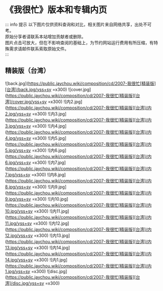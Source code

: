 # 《我很忙》版本和专辑内页

::: info 提示
以下图片仅供资料查询和对比，相关图片来自网络共享，出处不可考。<br>
原始分享者请联系本站增加贡献者或删除。<br>
图片点击可放大，但在不影响查阅的基础上，为节约网站运行费用有所压缩，有特殊需求请邮件联系索取原始文件。<br>
:::

## 精装版（台湾）
![back.jpg](https://public.jaychou.wiki/composition/cd/2007-我很忙[精装版][台湾]/back.jpg/yss+sy =x300)
![cover.jpg](https://public.jaychou.wiki/composition/cd/2007-我很忙[精装版][台湾]/cover.jpg/yss+sy =x300)
![内2.jpg](https://public.jaychou.wiki/composition/cd/2007-我很忙[精装版][台湾]/内2.jpg/yss+sy =x300)
![内3.jpg](https://public.jaychou.wiki/composition/cd/2007-我很忙[精装版][台湾]/内3.jpg/yss+sy =x300)
![内4.jpg](https://public.jaychou.wiki/composition/cd/2007-我很忙[精装版][台湾]/内4.jpg/yss+sy =x300)
![内5.jpg](https://public.jaychou.wiki/composition/cd/2007-我很忙[精装版][台湾]/内5.jpg/yss+sy =x300)
![内6.jpg](https://public.jaychou.wiki/composition/cd/2007-我很忙[精装版][台湾]/内6.jpg/yss+sy =x300)
![内7.jpg](https://public.jaychou.wiki/composition/cd/2007-我很忙[精装版][台湾]/内7.jpg/yss+sy =x300)
![内8.jpg](https://public.jaychou.wiki/composition/cd/2007-我很忙[精装版][台湾]/内8.jpg/yss+sy =x300)
![内9.jpg](https://public.jaychou.wiki/composition/cd/2007-我很忙[精装版][台湾]/内9.jpg/yss+sy =x300)
![内10.jpg](https://public.jaychou.wiki/composition/cd/2007-我很忙[精装版][台湾]/内10.jpg/yss+sy =x300)
![内11.jpg](https://public.jaychou.wiki/composition/cd/2007-我很忙[精装版][台湾]/内11.jpg/yss+sy =x300)
![内12.jpg](https://public.jaychou.wiki/composition/cd/2007-我很忙[精装版][台湾]/内12.jpg/yss+sy =x300)
![内13.jpg](https://public.jaychou.wiki/composition/cd/2007-我很忙[精装版][台湾]/内13.jpg/yss+sy =x300)
![内14.jpg](https://public.jaychou.wiki/composition/cd/2007-我很忙[精装版][台湾]/内14.jpg/yss+sy =x300)
![内1.jpg](https://public.jaychou.wiki/composition/cd/2007-我很忙[精装版][台湾]/内1.jpg/yss+sy =x300)
![disc.jpg](https://public.jaychou.wiki/composition/cd/2007-我很忙[精装版][台湾]/disc.jpg/yss+sy =x300)